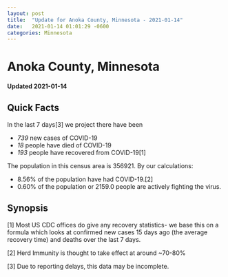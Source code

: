 ```yaml
---
layout: post
title:  "Update for Anoka County, Minnesota - 2021-01-14"
date:   2021-01-14 01:01:29 -0600
categories: Minnesota
---
```


# Anoka County, Minnesota
#### Updated 2021-01-14

## Quick Facts

In the last 7 days[3] we project there have been
- *739* new cases of COVID-19
- *18* people have died of COVID-19
- *193* people have recovered from COVID-19[1]

The population in this census area is 356921. By our calculations:
- 8.56% of the population have had COVID-19.[2]
- 0.60% of the population or 2159.0 people are actively fighting the virus.

## Synopsis




[1] Most US CDC offices do give any recovery statistics- we base this on a formula which looks at confirmed new cases
15 days ago (the average recovery time) and deaths over the last 7 days.

[2] Herd Immunity is thought to take effect at around ~70-80%

[3] Due to reporting delays, this data may be incomplete.
 
    